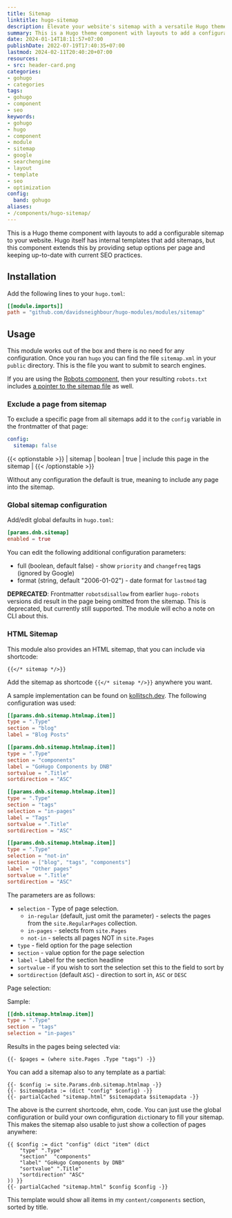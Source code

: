 ```yaml
---
title: Sitemap
linktitle: hugo-sitemap
description: Elevate your website's sitemap with a versatile Hugo theme component. Customizable setup options per page. Discover more!
summary: This is a Hugo theme component with layouts to add a configurable sitemap to your website. Hugo itself has internal templates that add sitemaps, but this component extends this by providing setup options per page and keeping up-to-date with current SEO practices.
date: 2024-01-14T18:11:57+07:00
publishDate: 2022-07-19T17:40:35+07:00
lastmod: 2024-02-11T20:40:20+07:00
resources:
- src: header-card.png
categories:
- gohugo
- categories
tags:
- gohugo
- component
- seo
keywords:
- gohugo
- hugo
- component
- module
- sitemap
- google
- searchengine
- layout
- template
- seo
- optimization
config:
  band: gohugo
aliases:
- /components/hugo-sitemap/
---
```


This is a Hugo theme component with layouts to add a configurable sitemap to your website. Hugo itself has internal templates that add sitemaps, but this component extends this by providing setup options per page and keeping up-to-date with current SEO practices.

## Installation

Add the following lines to your `hugo.toml`:

```toml
[[module.imports]]
path = "github.com/davidsneighbour/hugo-modules/modules/sitemap"
```

## Usage

This module works out of the box and there is no need for any configuration. Once you ran `hugo` you can find the file `sitemap.xml` in your `public` directory. This is the file you want to submit to search engines.

If you are using the [Robots component](https://kollitsch.dev/gohugo/robots/), then your resulting `robots.txt` includes [a pointer to the sitemap file](https://developers.google.com/search/docs/crawling-indexing/sitemaps/build-sitemap?hl=en#addsitemap) as well.

### Exclude a page from sitemap

To exclude a specific page from all sitemaps add it to the `config` variable in the frontmatter of that page:

```yaml
config:
  sitemap: false
```

{{< optionstable >}}
| sitemap | boolean | true | include this page in the sitemap |
{{< /optionstable >}}

Without any configuration the default is true, meaning to include any page into the sitemap.

### Global sitemap configuration

Add/edit global defaults in `hugo.toml`:

```toml
[params.dnb.sitemap]
enabled = true
```

You can edit the following additional configuration parameters:

- full (boolean, default false) - show `priority` and `changefreq` tags (ignored by Google)
- format (string, default "2006-01-02") - date format for `lastmod` tag

__DEPRECATED__: Frontmatter `robotsdisallow` from earlier `hugo-robots` versions did result in the page being omitted from the sitemap. This is deprecated, but currently still supported. The module will echo a note on CLI about this.

### HTML Sitemap

This module also provides an HTML sitemap, that you can include via shortcode:

```go-html-template
{{</* sitemap */>}}
```

Add the sitemap as shortcode `{{</* sitemap */>}}` anywhere you want.

A sample implementation can be found on [kollitsch.dev](https://kollitsch.dev/sitemap/). The following configuration was used:

```toml
[[params.dnb.sitemap.htmlmap.item]]
type = ".Type"
section = "blog"
label = "Blog Posts"

[[params.dnb.sitemap.htmlmap.item]]
type = ".Type"
section = "components"
label = "GoHugo Components by DNB"
sortvalue = ".Title"
sortdirection = "ASC"

[[params.dnb.sitemap.htmlmap.item]]
type = ".Type"
section = "tags"
selection = "in-pages"
label = "Tags"
sortvalue = ".Title"
sortdirection = "ASC"

[[params.dnb.sitemap.htmlmap.item]]
type = ".Type"
selection = "not-in"
section = ["blog", "tags", "components"]
label = "Other pages"
sortvalue = ".Title"
sortdirection = "ASC"
```

The parameters are as follows:

- `selection` - Type of page selection.
  - `in-regular` (default, just omit the parameter) - selects the pages from the `site.RegularPages` collection.
  - `in-pages` - selects from `site.Pages`
  - `not-in` - selects all pages NOT in `site.Pages`
- `type` - field option for the page selection
- `section` - value option for the page selection
- `label` - Label for the section headline
- `sortvalue` - if you wish to sort the selection set this to the field to sort by
- `sortdirection` (default `ASC`) - direction to sort in, `ASC` or `DESC`

Page selection:

Sample:

```toml
[[dnb.sitemap.htmlmap.item]]
type = ".Type"
section = "tags"
selection = "in-pages"
```

Results in the pages being selected via:

```go-html-template
{{- $pages = (where site.Pages .Type "tags") -}}
```

You can add a sitemap also to any template as a partial:

```go-html-template
{{- $config := site.Params.dnb.sitemap.htmlmap -}}
{{- $sitemapdata := (dict "config" $config) -}}
{{- partialCached "sitemap.html" $sitemapdata $sitemapdata -}}
```

The above is the current shortcode, ehm, code. You can just use the global configuration or build your own configuration `dict`ionary to fill your sitemap. This makes the sitemap also usable to just show a collection of pages anywhere:

```go-html-template
{{ $config := dict "config" (dict "item" (dict
    "type" ".Type"
    "section"  "components"
    "label" "GoHugo Components by DNB"
    "sortvalue" ".Title"
    "sortdirection" "ASC"
)) }}
{{- partialCached "sitemap.html" $config $config -}}
```

This template would show all items in my `content/components` section, sorted by title.
